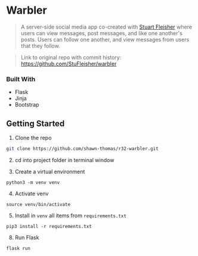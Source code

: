 # Warbler

> A server-side social media app co-created with [Stuart Fleisher](https://github.com/StuFleisher) where users can view messages, post messages, and  like one another's posts. Users can follow one another, and view messages from users that they follow.

> Link to original repo with commit history: https://github.com/StuFleisher/warbler

### Built With
* Flask
* Jinja
* Bootstrap
  
<!-- GETTING STARTED -->
## Getting Started

1. Clone the repo
 ```sh
 git clone https://github.com/shawn-thomas/r32-warbler.git
 ```

2. cd into project folder in terminal window

3. Create a virtual environment
```shell
python3 -m venv venv
```

4. Activate venv
```shell
source venv/bin/activate
```

5. Install in `venv` all items from `requirements.txt`
```shell
pip3 install -r requirements.txt
```

8. Run Flask
```shell
flask run
```
